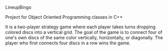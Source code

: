 LineupBingo 

Project for Object Oriented Programming classes in C++

It is a two-player strategy game where each player takes turns dropping colored discs into a vertical grid. The goal of the game is to connect four of one's own discs of the same color vertically, horizontally, or diagonally. The player who first connects four discs in a row wins the game.
